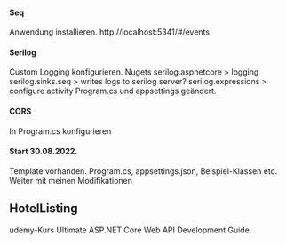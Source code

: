 


#### Seq
Anwendung installieren. http://localhost:5341/#/events

#### Serilog
Custom Logging konfigurieren. 
Nugets
serilog.aspnetcore > logging
serilog.sinks.seq > writes logs to serilog server?
serilog.expressions > configure activity
Program.cs und appsettings geändert.

#### CORS
In Program.cs konfigurieren

#### Start 30.08.2022.
Template vorhanden. Program.cs, appsettings.json, Beispiel-Klassen etc.
Weiter mit meinen Modifikationen

## HotelListing
udemy-Kurs Ultimate ASP.NET Core Web API Development Guide. 
